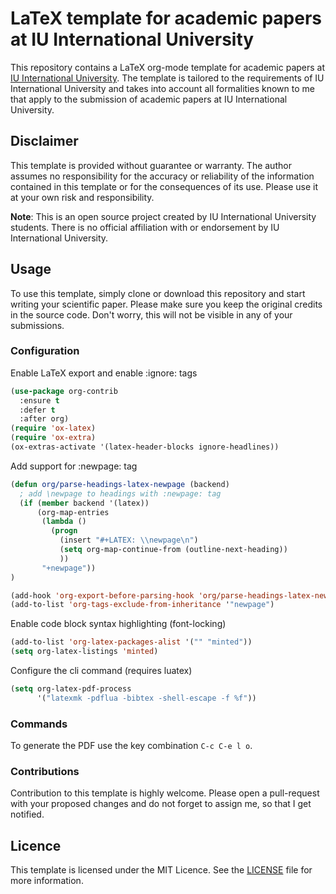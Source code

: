 # LaTeX template for academic papers at IU International University

This repository contains a LaTeX org-mode template for academic papers at [IU International University](https://www.iu.de/). The template is tailored to the requirements of IU International University and takes into account all formalities known to me that apply to the submission of academic papers at IU International University.

## Disclaimer

This template is provided without guarantee or warranty. The author assumes no responsibility for the accuracy or reliability of the information contained in this template or for the consequences of its use. Please use it at your own risk and responsibility.

**Note**: This is an open source project created by IU International University students. There is no official affiliation with or endorsement by IU International University.

## Usage

To use this template, simply clone or download this repository and start writing your scientific paper. Please make sure you keep the original credits in the source code. Don't worry, this will not be visible in any of your submissions.

### Configuration

Enable LaTeX export and enable :ignore: tags

```lisp
(use-package org-contrib
  :ensure t
  :defer t
  :after org)
(require 'ox-latex)
(require 'ox-extra)
(ox-extras-activate '(latex-header-blocks ignore-headlines))
```

Add support for :newpage: tag

```lisp
(defun org/parse-headings-latex-newpage (backend)
  ; add \newpage to headings with :newpage: tag
  (if (member backend '(latex))
	  (org-map-entries
	   (lambda ()
		 (progn
		   (insert "#+LATEX: \\newpage\n")
		   (setq org-map-continue-from (outline-next-heading))
		   ))
	   "+newpage"))
)

(add-hook 'org-export-before-parsing-hook 'org/parse-headings-latex-newpage)
(add-to-list 'org-tags-exclude-from-inheritance '"newpage")
```

Enable code block syntax highlighting (font-locking)

```lisp
(add-to-list 'org-latex-packages-alist '("" "minted"))
(setq org-latex-listings 'minted)
```

Configure the cli command (requires luatex)

```lisp
(setq org-latex-pdf-process
	  '("latexmk -pdflua -bibtex -shell-escape -f %f"))
```

### Commands

To generate the PDF use the key combination `C-c C-e l o`.

### Contributions

Contribution to this template is highly welcome. Please open a pull-request with your proposed changes and do not forget to assign me, so that I get notified.

## Licence

This template is licensed under the MIT Licence. See the [LICENSE](LICENSE) file for more information.
